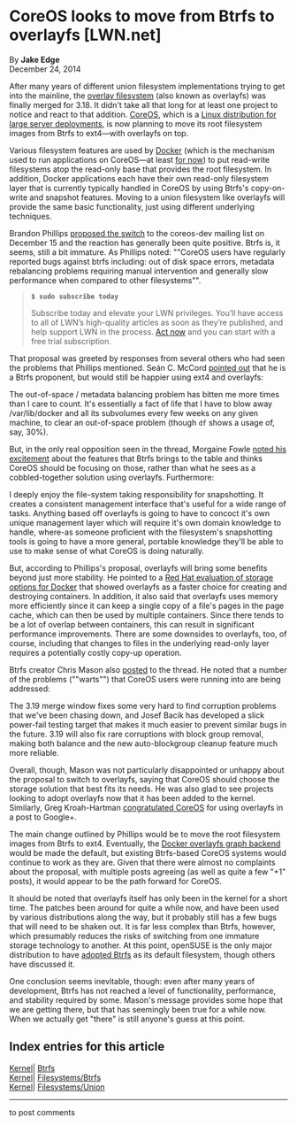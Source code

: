 # CoreOS looks to move from Btrfs to overlayfs [LWN.net]

By **Jake Edge**  
December 24, 2014 

After many years of different union filesystem implementations trying to get into the mainline, the [overlay filesystem](/Articles/403012/) (also known as overlayfs) was finally merged for 3.18. It didn't take all that long for at least one project to notice and react to that addition. [CoreOS](https://coreos.com/), which is a [Linux distribution for large server deployments](/Articles/593928/), is now planning to move its root filesystem images from Btrfs to ext4—with overlayfs on top. 

Various filesystem features are used by [Docker](https://www.docker.com/) (which is the mechanism used to run applications on CoreOS—at least [for now](/Articles/624349/)) to put read-write filesystems atop the read-only base that provides the root filesystem. In addition, Docker applications each have their own read-only filesystem layer that is currently typically handled in CoreOS by using Btrfs's copy-on-write and snapshot features. Moving to a union filesystem like overlayfs will provide the same basic functionality, just using different underlying techniques. 

Brandon Phillips [proposed the switch](/Articles/627339/) to the coreos-dev mailing list on December 15 and the reaction has generally been quite positive. Btrfs is, it seems, still a bit immature. As Phillips noted: ""CoreOS users have regularly reported bugs against btrfs including: out of disk space errors, metadata rebalancing problems requiring manual intervention and generally slow performance when compared to other filesystems"". 

> **`$ sudo subscribe today`**
> 
> Subscribe today and elevate your LWN privileges. You’ll have access to all of LWN’s high-quality articles as soon as they’re published, and help support LWN in the process. [Act now](https://lwn.net/Promo/nst-sudo/claim) and you can start with a free trial subscription. 

That proposal was greeted by responses from several others who had seen the problems that Phillips mentioned. Seán C. McCord [pointed out](/Articles/627356/) that he is a Btrfs proponent, but would still be happier using ext4 and overlayfs: 

The out-of-space / metadata balancing problem has bitten me more times than I care to count. It's essentially a fact of life that I have to blow away /var/lib/docker and all its subvolumes every few weeks on any given machine, to clear an out-of-space problem (though `df` shows a usage of, say, 30%). 

But, in the only real opposition seen in the thread, Morgaine Fowle [noted his excitement](/Articles/627387/) about the features that Btrfs brings to the table and thinks CoreOS should be focusing on those, rather than what he sees as a cobbled-together solution using overlayfs. Furthermore: 

I deeply enjoy the file-system taking responsibility for snapshotting. It creates a consistent management interface that's useful for a wide range of tasks. Anything based off overlayfs is going to have to concoct it's own unique management layer which will require it's own domain knowledge to handle, where-as someone proficient with the filesystem's snapshotting tools is going to have a more general, portable knowledge they'll be able to use to make sense of what CoreOS is doing naturally. 

But, according to Phillips's proposal, overlayfs will bring some benefits beyond just more stability. He pointed to a [Red Hat evaluation of storage options for Docker](http://developerblog.redhat.com/2014/09/30/overview-storage-scalability-docker/) that showed overlayfs as a faster choice for creating and destroying containers. In addition, it also said that overlayfs uses memory more efficiently since it can keep a single copy of a file's pages in the page cache, which can then be used by multiple containers. Since there tends to be a lot of overlap between containers, this can result in significant performance improvements. There are some downsides to overlayfs, too, of course, including that changes to files in the underlying read-only layer requires a potentially costly copy-up operation. 

Btrfs creator Chris Mason also [posted](/Articles/627412/) to the thread. He noted that a number of the problems (""warts"") that CoreOS users were running into are being addressed: 

The 3.19 merge window fixes some very hard to find corruption problems that we've been chasing down, and Josef Bacik has developed a slick power-fail testing target that makes it much easier to prevent similar bugs in the future. 3.19 will also fix rare corruptions with block group removal, making both balance and the new auto-blockgroup cleanup feature much more reliable. 

Overall, though, Mason was not particularly disappointed or unhappy about the proposal to switch to overlayfs, saying that CoreOS should choose the storage solution that best fits its needs. He was also glad to see projects looking to adopt overlayfs now that it has been added to the kernel. Similarly, Greg Kroah-Hartman [congratulated CoreOS](https://plus.google.com/u/0/+gregkroahhartman/posts/ExT46iXqL3K) for using overlayfs in a post to Google+. 

The main change outlined by Phillips would be to move the root filesystem images from Btrfs to ext4. Eventually, the [Docker overlayfs graph backend](https://github.com/docker/docker/pull/7619) would be made the default, but existing Btrfs-based CoreOS systems would continue to work as they are. Given that there were almost no complaints about the proposal, with multiple posts agreeing (as well as quite a few "+1" posts), it would appear to be the path forward for CoreOS. 

It should be noted that overlayfs itself has only been in the kernel for a short time. The patches been around for quite a while now, and have been used by various distributions along the way, but it probably still has a few bugs that will need to be shaken out. It is far less complex than Btrfs, however, which presumably reduces the risks of switching from one immature storage technology to another. At this point, openSUSE is the only major distribution to have [adopted Btrfs](https://news.opensuse.org/2014/11/12/what-to-expect-from-btrfs-on-opensuse-13-2/) as its default filesystem, though others have discussed it. 

One conclusion seems inevitable, though: even after many years of development, Btrfs has not reached a level of functionality, performance, and stability required by some. Mason's message provides some hope that we are getting there, but that has seemingly been true for a while now. When we actually get "there" is still anyone's guess at this point. 

  
Index entries for this article  
---  
[Kernel](/Kernel/Index)| [Btrfs](/Kernel/Index#Btrfs)  
[Kernel](/Kernel/Index)| [Filesystems/Btrfs](/Kernel/Index#Filesystems-Btrfs)  
[Kernel](/Kernel/Index)| [Filesystems/Union](/Kernel/Index#Filesystems-Union)  
  


* * *

to post comments 
